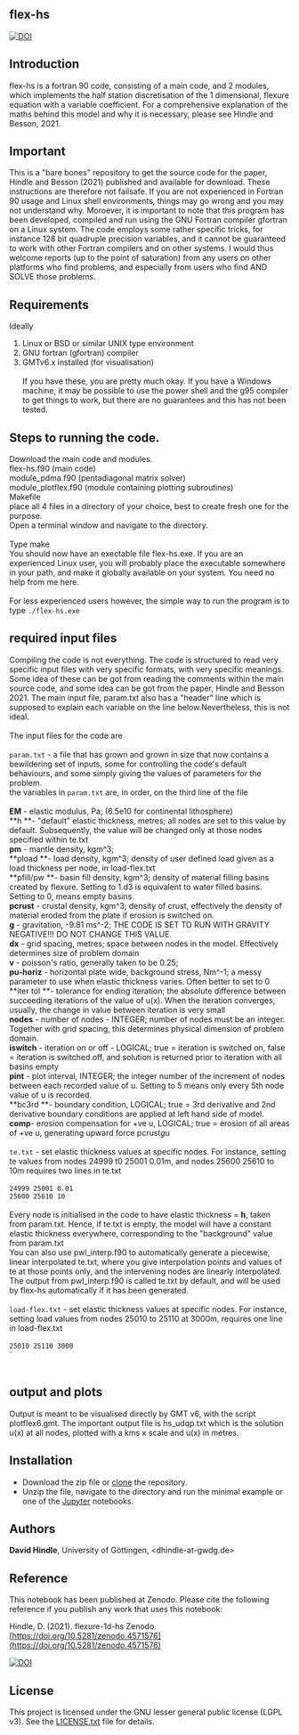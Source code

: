 ## flex-hs

[![DOI](https://zenodo.org/badge/DOI/10.5281/zenodo.4571576.svg)](https://doi.org/10.5281/zenodo.4571576)

## Introduction

flex-hs is a fortran 90 code, consisting of a main code, and 2 modules, which implements the half station discretisation of the 1 dimensional, flexure equation with a variable coefficient. For a comprehensive explanation of the maths behind this model and why it is necessary, please see Hindle and Besson, 2021.
 

## Important

This is a "bare bones" repository to get the source code for the paper, Hindle and Besson (2021) published and available for download. These instructions are therefore not failsafe. If you are not experienced in Fortran 90 usage and Linux shell environments, things may go wrong and you may not understand why. Moroever, it is important to note that this program has been developed, compiled and run using the GNU Fortran compiler gfortran on a Linux system. The code employs some rather specific tricks, for instance 128 bit quadruple precision variables, and it cannot be guaranteed to work with other Fortran compilers and on other systems. I would thus welcome reports (up to the point of saturation) from any users on other platforms who find problems, and especially from users who find AND SOLVE those problems.

## Requirements

Ideally <br/>
1) Linux or BSD or similar UNIX type environment <br/>
2) GNU fortran (gfortran) compiler <br/>
3) GMTv6.x installed (for visualisation) <br/><br/>
If you have these, you are pretty much okay. If you have a Windows machine, it may be possible to use the power shell and the g95 compiler to get things to work, but there are no guarantees and this has not been tested.

## Steps to running the code.

Download the main code and modules.<br/>
flex-hs.f90 (main code)<br/>
module_pdma.f90 (pentadiagonal matrix solver)<br/>
module_plotflex.f90 (module containing plotting subroutines)<br/>
Makefile<br/>
place all 4 files in a directory of your choice, best to create fresh one for the purpose.<br/>
Open a terminal window and navigate to the directory.<br/><br/>
Type make<br/>
You should now have an exectable file flex-hs.exe. If you are an experienced Linux user, you will probably place the executable somewhere in your path, and make it globally available on your system. You need no help from me here.<br/><br/>
For less experienced users however, the simple way to run the program is to type
`./flex-hs.exe`

## required input files 

Compiling the code is not everything. The code is structured to read very specific input files with very specific formats, with very specific meanings. Some idea of these can be got from reading the comments within the main source code, and some idea can be got from the paper, Hindle and Besson 2021. The main input file, param.txt also has a "header" line which is supposed to explain each variable on the line below.Nevertheless, this is not ideal.<br/><br/>
The input files for the code are<br/><br/>
`param.txt` - a file that has grown and grown in size that now contains a bewildering set of inputs, some for controlling the code's default behaviours, and some simply giving the values of parameters for the problem.<br/>
the variables in `param.txt` are, in order, on the third line of the file<br/><br/>
**EM** - elastic modulus, Pa; (6.5e10 for continental lithosphere) <br/>
**h **- "default" elastic thickness, metres;  all nodes are set to this value by default. Subsequently, the value will be changed only at those nodes specified within te.txt <br/>
**pm** - mantle density, kgm^3; <br/>
**pload **- load density, kgm^3; density of user defined load given as a load thickness per node, in load-flex.txt<br/>
**pfill/pw **- basin fill density, kgm^3; density of material filling basins created by flexure. Setting to 1.d3 is equivalent to water filled basins. Setting to 0, means empty basins. <br/>
**pcrust** - crustal density, kgm^3; density of crust, effectively the density of material eroded from the plate if erosion is switched on.<br/>
**g** - gravitation, -9.81 ms^-2; THE CODE IS SET TO RUN WITH GRAVITY NEGATIVE!!! DO NOT CHANGE THIS VALUE.<br/>
**dx** - grid spacing, metres; space between nodes in the model. Effectively determines size of problem domain<br/>
**v** - poisson's ratio, generally taken to be 0.25;<br/>
**pu-horiz** - horizontal plate wide, background stress, Nm^-1; a messy parameter to use when elastic thickness varies. Often better to set to 0<br/>
**iter tol **- tolerance for ending iteration; the absolute difference between succeeding iterations of the value of u(x). When the iteration converges, usually, the change in value between iteration is very small<br/>
**nodes** - number of nodes - INTEGER; number of nodes must be an integer. Together with grid spacing, this determines physical dimension of problem domain.<br/>
**iswitch** - iteration on or off - LOGICAL; true = iteration is switched on, false = iteration is switched off, and solution is returned prior to iteration with all basins empty<br/>
**pint** - plot interval, INTEGER; the integer number of the increment of nodes between each recorded value of u. Setting to 5 means only every 5th node value of u is recorded.<br/>
**bc3rd **- boundary condition, LOGICAL; true = 3rd derivative and 2nd derivative boundary conditions are applied at left hand side of model. <br/>
**comp**- erosion compensation for +ve u, LOGICAL; true = erosion of all areas of +ve u, generating upward force pcrust*g*u <br/><br/>
`te.txt` - set elastic thickness values at specific nodes. For instance, setting te values from nodes 24999 t0 25001 0.01m, and nodes 25600 25610 to 10m requires two lines in te.txt<br/><br/>
`24999 25001 0.01 `<br/>
`25600 25610 10 ` <br/><br/>
Every node is initialised in the code to have elastic thickness = **h**, taken from param.txt. Hence, if te.txt is empty, the model will have a constant elastic thickness everywhere, corresponding to the "background" value from param.txt<br/>
You can also use pwl_interp.f90 to automatically generate a piecewise, linear interpolated te.txt, where you give interpolation points and values of te at those points only, and the intervening nodes are linearly interpolated. The output from pwl_interp.f90 is called te.txt by default, and will be used by flex-hs automatically if it has been generated.<br/><br/>
`load-flex.txt` - set elastic thickness values at specific nodes. For instance, setting load values from nodes 25010 to 25110 at 3000m, requires one line in load-flex.txt<br/><br/>
`25010 25110 3000` <br/>
`<br/><br/>


## output and plots
Output is meant to be visualised directly by GMT v6, with the script plotflex6.gmt. The important output file is hs_udqp.txt which is the solution u(x) at all nodes, plotted with a kms x scale and u(x) in metres. 



## Installation

* Download the zip file or [clone](https://docs.github.com/en/github/creating-cloning-and-archiving-repositories/cloning-a-repository) the repository.
* Unzip the file, navigate to the directory and run the minimal example or one of the [Jupyter](https://jupyter.org/) notebooks.






## Authors
**David Hindle**, University of Göttingen, <dhindle-at-gwdg.de>


## Reference

This notebook has been published at Zenodo. Please cite the following reference if you publish any work that uses this notebook:

Hindle, D. (2021). flexure-1d-hs Zenodo. [https://doi.org/10.5281/zenodo.4571576](https://doi.org/10.5281/zenodo.4571576)

[![DOI](https://zenodo.org/badge/DOI/10.5281/zenodo.4571576.svg)](https://doi.org/10.5281/zenodo.4571576)


## License
This project is licensed under the GNU lesser general public license (LGPL v3). See the [LICENSE.txt](LICENSE.txt) file for details.


